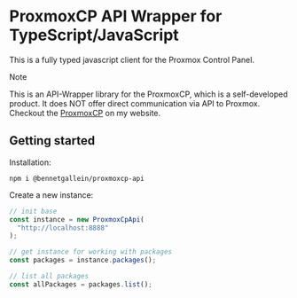 # ProxmoxCP API Wrapper for TypeScript/JavaScript

This is a fully typed javascript client for the Proxmox Control Panel.

> [!NOTE]  
> This is an API-Wrapper library for the ProxmoxCP, which is a self-developed product. It does NOT offer direct communication via API to Proxmox. Checkout the [ProxmoxCP](https://bennetgallein.de/shop/proxmox_control_panel-34) on my website.

## Getting started
Installation:
```
npm i @bennetgallein/proxmoxcp-api
```

Create a new instance:

```js
// init base
const instance = new ProxmoxCpApi(
  "http://localhost:8888"
);

// get instance for working with packages
const packages = instance.packages();

// list all packages
const allPackages = packages.list();
```

